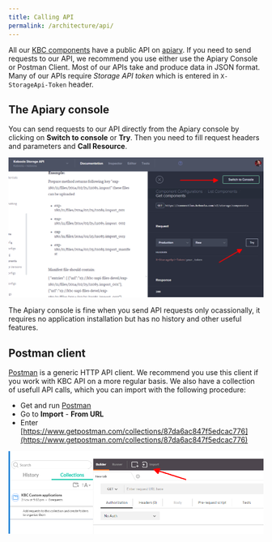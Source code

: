 ```yaml
---
title: Calling API 
permalink: /architecture/api/
---
```


All our [KBC components](/architecture/) have a public API on [apiary](https://apiary.io/). If you need to send requests to our 
API, we recommend you use either use the Apiary Console or Postman Client. Most of our APIs take and produce data in JSON format. 
Many of our APIs require *Storage API token* which is entered in `X-StorageApi-Token` header.

## The Apiary console
You can send requests to our API directly from the Apiary console by clicking on **Switch to console** or **Try**. Then you need to fill request headers and parameters
and **Call Resource**.

![Apiary console](/architecture/api/apiary-console.png)

The Apiary console is fine when you send API requests only ocassionally, it requires no application installation but has no history and other useful features.
 
## Postman client
[Postman](https://www.getpostman.com/) is a generic HTTP API client. We recommend you use this client if you work with KBC API on a more regular basis. We also have 
a collection of usefull API calls, which you can import with the following procedure: 

- Get and run [Postman](https://www.getpostman.com/)
- Go to **Import** - **From URL** 
- Enter [https://www.getpostman.com/collections/87da6ac847f5edcac776](https://www.getpostman.com/collections/87da6ac847f5edcac776)

![Apiary console](/architecture/api/postman-import.png)